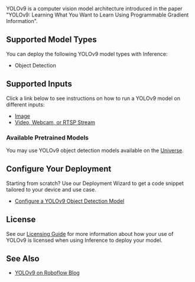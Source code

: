 YOLOv9 is a computer vision model architecture introduced in the paper "YOLOv9: Learning What You Want to Learn Using Programmable Gradient Information".

## Supported Model Types

You can deploy the following YOLOv9 model types with Inference:

- Object Detection

## Supported Inputs

Click a link below to see instructions on how to run a YOLOv9 model on different inputs:

- [Image](/quickstart/run_model_on_image/)
- [Video, Webcam, or RTSP Stream](/quickstart/run_model_on_rtsp_webcam/)

### Available Pretrained Models

You may use YOLOv9 object detection models available on the [Universe](https://universe.roboflow.com/search?q=model:yolov9).

## Configure Your Deployment

Starting from scratch? Use our Deployment Wizard to get a code snippet tailored to your device and use case.

- [Configure a YOLOv9 Object Detection Model](https://roboflow.github.io/deploy-setup-widget/results.html#Fine-Tuned/Image%20Segmentation)

## License

See our [Licensing Guide](https://roboflow.com/licensing) for more information about how your use of YOLOv9 is licensed when using Inference to deploy your model.

## See Also

- [YOLOv9 on Roboflow Blog](https://blog.roboflow.com/tag/yolov9/)